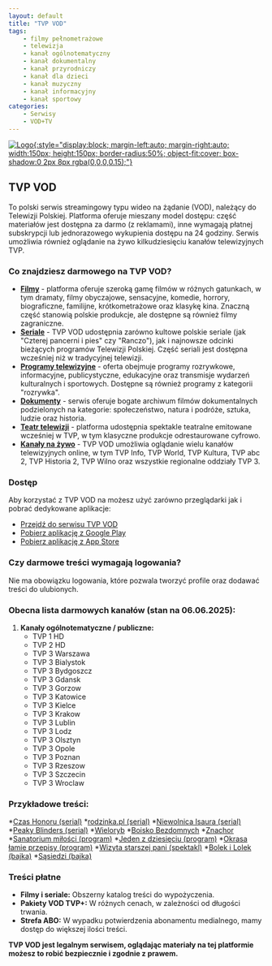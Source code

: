 ```yaml
---
layout: default
title: "TVP VOD"
tags: 
    - filmy pełnometrażowe
    - telewizja
    - kanał ogólnotematyczny
    - kanał dokumentalny
    - kanał przyrodniczy
    - kanał dla dzieci
    - kanał muzyczny
    - kanał informacyjny
    - kanał sportowy
categories:
    - Serwisy
    - VOD+TV
---
```

[![Logo](https://play-lh.googleusercontent.com/P7GO0gh2Er6TYt7HChGcmlsH1wmOEGUKLz7blTZwdv_WqJpuGW35qwZh1MisDvdUMu-2){:style="display:block; margin-left:auto; margin-right:auto; width:150px; height:150px; border-radius:50%; object-fit:cover; box-shadow:0 2px 8px rgba(0,0,0,0.15);"}](https://sweet.tv/pl/)

## TVP VOD

To polski serwis streamingowy typu wideo na żądanie (VOD), należący do Telewizji Polskiej. Platforma oferuje mieszany model dostępu: część materiałów jest dostępna za darmo (z reklamami), inne wymagają płatnej subskrypcji lub jednorazowego wykupienia dostępu na 24 godziny. Serwis umożliwia również oglądanie na żywo kilkudziesięciu kanałów telewizyjnych TVP.


### Co znajdziesz darmowego na TVP VOD?

*   [**Filmy**]() - platforma oferuje szeroką gamę filmów w różnych gatunkach, w tym dramaty, filmy obyczajowe, sensacyjne, komedie, horrory, biograficzne, familijne, krótkometrażowe oraz klasykę kina. Znaczną część stanowią polskie produkcje, ale dostępne są również filmy zagraniczne.
*   [**Seriale**]() - TVP VOD udostępnia zarówno kultowe polskie seriale (jak "Czterej pancerni i pies" czy "Ranczo"), jak i najnowsze odcinki bieżących programów Telewizji Polskiej. Część seriali jest dostępna wcześniej niż w tradycyjnej telewizji.
*   [**Programy telewizyjne**]() - oferta obejmuje programy rozrywkowe, informacyjne, publicystyczne, edukacyjne oraz transmisje wydarzeń kulturalnych i sportowych. Dostępne są również programy z kategorii "rozrywka".
*   [**Dokumenty**]() - serwis oferuje bogate archiwum filmów dokumentalnych podzielonych na kategorie: społeczeństwo, natura i podróże, sztuka, ludzie oraz historia.
*   [**Teatr telewizji**]() - platforma udostępnia spektakle teatralne emitowane wcześniej w TVP, w tym klasyczne produkcje odrestaurowane cyfrowo.
*   [**Kanały na żywo**]() - TVP VOD umożliwia oglądanie wielu kanałów telewizyjnych online, w tym TVP Info, TVP World, TVP Kultura, TVP abc 2, TVP Historia 2, TVP Wilno oraz wszystkie regionalne oddziały TVP 3.

### Dostęp

Aby korzystać z TVP VOD na możesz użyć zarówno przeglądarki jak i pobrać dedykowane aplikacje:
* <i class="fa-solid fa-globe"></i>    [Przejdź do serwisu TVP VOD](https://vod.tvp.pl)
* <i class="fa-brands fa-android"></i> [Pobierz aplikację z Google Play](https://play.google.com/store/apps/details?id=com.tvp.vodtv.mobile&hl=pl)
* <i class="fa-brands fa-apple"></i>   [Pobierz aplikację z App Store](https://apps.apple.com/pl/app/tvp-vod/id1315653715?l=pl)

### Czy darmowe treści wymagają logowania?

Nie ma obowiązku logowania, które pozwala tworzyć profile oraz dodawać treści do ulubionych.

### Obecna lista darmowych kanałów (stan na 06.06.2025):

1.  **Kanały ogólnotematyczne / publiczne:**
    *   TVP 1 HD
    *   TVP 2 HD
    *   TVP 3 Warszawa
    *   TVP 3 Bialystok
    *   TVP 3 Bydgoszcz
    *   TVP 3 Gdansk
    *   TVP 3 Gorzow
    *   TVP 3 Katowice
    *   TVP 3 Kielce
    *   TVP 3 Krakow
    *   TVP 3 Lublin
    *   TVP 3 Lodz
    *   TVP 3 Olsztyn
    *   TVP 3 Opole
    *   TVP 3 Poznan
    *   TVP 3 Rzeszow
    *   TVP 3 Szczecin
    *   TVP 3 Wroclaw


### Przykładowe treści:
*[Czas Honoru (serial)](https://vod.tvp.pl/seriale,18/czas-honoru-odcinki,292065)
*[rodzinka.pl (serial)](https://vod.tvp.pl/seriale,18/rodzinkapl-odcinki,274700)
*[Niewolnica Isaura (serial)](https://vod.tvp.pl/seriale,18/niewolnica-isaura-odcinki,1102599/odcinek-1,S01E01,1107147)
*[Peaky Blinders (serial)](https://vod.tvp.pl/seriale,18/peaky-blinders-odcinki,1891508/odcinek-1,S01E01,1899838)
*[Wieloryb](https://vod.tvp.pl/filmy-fabularne,136/wieloryb,930225)
*[Boisko Bezdomnych](https://vod.tvp.pl/filmy-fabularne,136/boisko-bezdomnych,342313)
*[Znachor](https://vod.tvp.pl/filmy-fabularne,136/znachor,385831)
*[Sanatorium miłości (program)](https://vod.tvp.pl/programy,88/sanatorium-milosci-odcinki,286735)
*[Jeden z dziesięciu (program)](https://vod.tvp.pl/programy,88/jeden-z-dziesieciu-odcinki,274174)
*[Okrasa łamie przepisy (program)](https://vod.tvp.pl/programy,88/okrasa-lamie-przepisy-odcinki,273773)
*[Wizyta starszej pani (spektakl)](https://vod.tvp.pl/teatr-telewizji,202/wizyta-starszej-pani,1910016)
*[Bolek i Lolek (bajka)](https://vod.tvp.pl/dla-dzieci,24/bolek-i-lolek-odcinki,274387)
*[Sąsiedzi (bajka)](https://vod.tvp.pl/dla-dzieci,24/sasiedzi-odcinki,2022545)

### Treści płatne
*   **Filmy i seriale:** Obszerny katalog treści do wypożyczenia.
*   **Pakiety VOD TVP+:** W różnych cenach, w zależności od długości trwania.
*   **Strefa ABO:** W wypadku potwierdzenia abonamentu medialnego, mamy dostęp do większej ilości treści.

**TVP VOD jest legalnym serwisem, oglądając materiały na tej platformie możesz to robić bezpiecznie i zgodnie z prawem.**